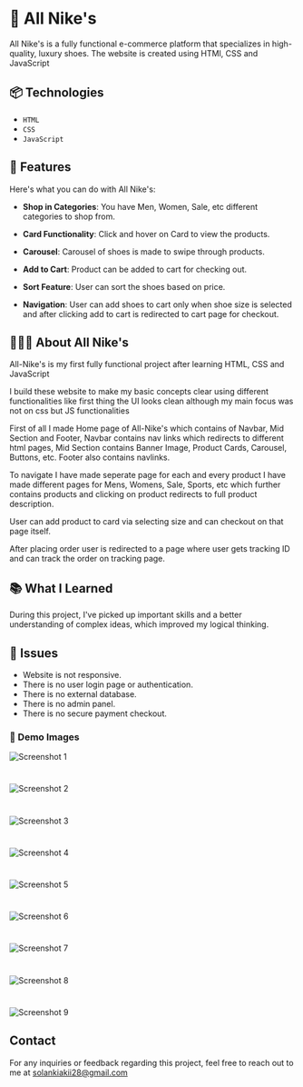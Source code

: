 
# 👟 All Nike's

All Nike's is a fully functional e-commerce platform that specializes in high-quality, luxury shoes. The website is created using HTMl, CSS and JavaScript

## 📦 Technologies


- `HTML`
- `CSS`
- `JavaScript`


## 🦄 Features

Here's what you can do with All Nike's:

- **Shop in Categories**: You have Men, Women, Sale, etc different categories to shop from.

- **Card Functionality**: Click and hover on Card to view the products.

- **Carousel**: Carousel of shoes is made to swipe through products.

- **Add to Cart**: Product can be added to cart for checking out.

- **Sort Feature**: User can sort the shoes based on price.

- **Navigation**: User can add shoes to cart only when shoe size is selected and after clicking add to cart is redirected to cart page for checkout.


## 👩🏽‍🍳 About All Nike's

All-Nike's is my first fully functional project after learning HTML, CSS and JavaScript  

I build these website to make my basic concepts clear using different functionalities like first thing the UI looks clean although my main focus was not on css but JS functionalities 

First of all I made Home page of All-Nike's which contains of Navbar, Mid Section and Footer, Navbar contains nav links which redirects to different html pages, Mid Section contains Banner Image, Product Cards, Carousel, Buttons, etc. Footer also contains navlinks. 

To navigate I have made seperate page for each and every product I have made different pages for Mens, Womens, Sale, Sports, etc which further contains products and clicking on product redirects to full product description.

User can add product to card via selecting size and can checkout on that page itself.

After placing order user is redirected to a page where user gets tracking ID and can track the order on tracking page.


## 📚 What I Learned

During this project, I've picked up important skills and a better understanding of complex ideas, which improved my logical thinking.

## 💭 Issues

- Website is not responsive.
- There is no user login page or authentication.
- There is no external database.
- There is no admin panel.
- There is no secure payment checkout.


### 📸 Demo Images  
 
![Screenshot 1](https://i.postimg.cc/d3ZXwcmW/Screenshot-2024-03-28-180006.png)
#
![Screenshot 2](https://i.postimg.cc/qRn447VF/Screenshot-2024-03-28-180835.png)
#
 ![Screenshot 3](https://i.postimg.cc/52Zr1S4x/Screenshot-2024-03-28-180913.png)
 #
![Screenshot 4](https://i.postimg.cc/y8qh8QZr/Screenshot-2024-03-28-181008.png)
#
![Screenshot 5](https://i.postimg.cc/FFLxckQ6/Screenshot-2024-03-28-181058.png)
#
![Screenshot 6](https://i.postimg.cc/DwLVMwsp/Screenshot-2024-03-28-181131.png)
#
![Screenshot 7](https://i.postimg.cc/SN0b79YY/Screenshot-2024-03-28-181210.png)
#
![Screenshot 8](https://i.postimg.cc/d0C8Cgby/Screenshot-2024-03-28-181257.png)
#
![Screenshot 9](https://i.postimg.cc/VvfGDYwT/Screenshot-2024-03-28-183630.png)

## Contact

For any inquiries or feedback regarding this project, feel free to reach out to me at solankiakii28@gmail.com
